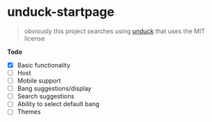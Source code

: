 # unduck-startpage

> obviously this project searches using [unduck](https://github.com/T3-Content/unduck) that uses the MIT license

**Todo**
- [x] Basic functionality
- [ ] Host
- [ ] Mobile support
- [ ] Bang suggestions/display
- [ ] Search suggestions
- [ ] Ability to select default bang
- [ ] Themes
